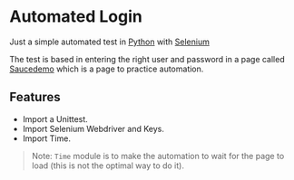 # Automated Login

Just a simple automated test in [Python](https://python.org) with [Selenium](https://www.selenium.dev/)

The test is based in entering the right user and password in a page called [Saucedemo](https://www.saucedemo.com/) which is a page to practice automation.

## Features

- Import a Unittest.
- Import Selenium Webdriver and Keys.
- Import Time.

> Note: `Time` module is to make the automation to wait for the page to load (this is not the optimal way to do it).
